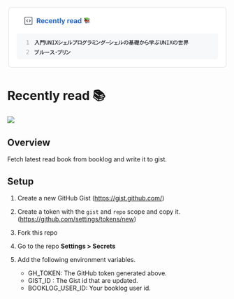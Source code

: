 ![alt](./static/image.png)

# Recently read :books:

![](https://github.com/kzmat/recently-read/workflows/Update%20recently%20read/badge.svg)

## Overview
Fetch latest read book from booklog and write it to gist.

## Setup

1. Create a new GitHub Gist (https://gist.github.com/)
2. Create a token with the `gist` and `repo` scope and copy it.(https://github.com/settings/tokens/new)

3. Fork this repo
4. Go to the repo **Settings > Secrets**
5. Add the following environment variables.
   - GH_TOKEN: The GitHub token generated above.
   - GIST_ID : The Gist id that are updated.
   - BOOKLOG_USER_ID: Your booklog user id.